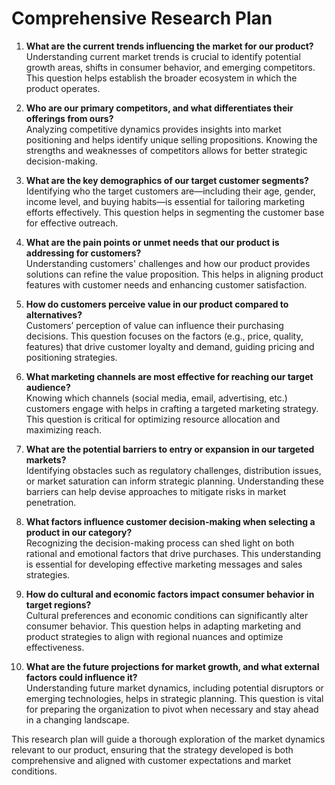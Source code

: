 # Comprehensive Research Plan

1. **What are the current trends influencing the market for our product?**  
   Understanding current market trends is crucial to identify potential growth areas, shifts in consumer behavior, and emerging competitors. This question helps establish the broader ecosystem in which the product operates.

2. **Who are our primary competitors, and what differentiates their offerings from ours?**  
   Analyzing competitive dynamics provides insights into market positioning and helps identify unique selling propositions. Knowing the strengths and weaknesses of competitors allows for better strategic decision-making.

3. **What are the key demographics of our target customer segments?**  
   Identifying who the target customers are—including their age, gender, income level, and buying habits—is essential for tailoring marketing efforts effectively. This question helps in segmenting the customer base for effective outreach.

4. **What are the pain points or unmet needs that our product is addressing for customers?**  
   Understanding customers' challenges and how our product provides solutions can refine the value proposition. This helps in aligning product features with customer needs and enhancing customer satisfaction.

5. **How do customers perceive value in our product compared to alternatives?**  
   Customers’ perception of value can influence their purchasing decisions. This question focuses on the factors (e.g., price, quality, features) that drive customer loyalty and demand, guiding pricing and positioning strategies.

6. **What marketing channels are most effective for reaching our target audience?**  
   Knowing which channels (social media, email, advertising, etc.) customers engage with helps in crafting a targeted marketing strategy. This question is critical for optimizing resource allocation and maximizing reach.

7. **What are the potential barriers to entry or expansion in our targeted markets?**  
   Identifying obstacles such as regulatory challenges, distribution issues, or market saturation can inform strategic planning. Understanding these barriers can help devise approaches to mitigate risks in market penetration.

8. **What factors influence customer decision-making when selecting a product in our category?**  
   Recognizing the decision-making process can shed light on both rational and emotional factors that drive purchases. This understanding is essential for developing effective marketing messages and sales strategies.

9. **How do cultural and economic factors impact consumer behavior in target regions?**  
   Cultural preferences and economic conditions can significantly alter consumer behavior. This question helps in adapting marketing and product strategies to align with regional nuances and optimize effectiveness.

10. **What are the future projections for market growth, and what external factors could influence it?**  
   Understanding future market dynamics, including potential disruptors or emerging technologies, helps in strategic planning. This question is vital for preparing the organization to pivot when necessary and stay ahead in a changing landscape.

This research plan will guide a thorough exploration of the market dynamics relevant to our product, ensuring that the strategy developed is both comprehensive and aligned with customer expectations and market conditions.